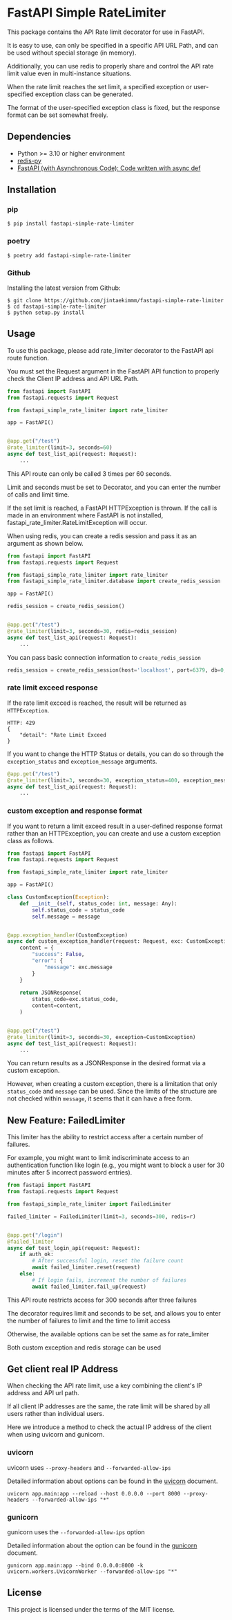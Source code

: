 # FastAPI Simple RateLimiter

This package contains the API Rate limit decorator for use in FastAPI.

It is easy to use, can only be specified in a specific API URL Path, and can be used without special storage (in memory).

Additionally, you can use redis to properly share and control the API rate limit value even in multi-instance situations.

When the rate limit reaches the set limit, a specified exception or user-specified exception class can be generated.

The format of the user-specified exception class is fixed, but the response format can be set somewhat freely.

## Dependencies

- Python >= 3.10 or higher environment
- [redis-py](https://github.com/redis/redis-py)
- [FastAPI (with Asynchronous Code): Code written with async def](https://fastapi.tiangolo.com/async/)

## Installation

### pip

```shell
$ pip install fastapi-simple-rate-limiter
```
### poetry

```shell
$ poetry add fastapi-simple-rate-limiter
```

### Github

Installing the latest version from Github:

```shell
$ git clone https://github.com/jintaekimmm/fastapi-simple-rate-limiter
$ cd fastapi-simple-rate-limiter
$ python setup.py install
```

## Usage

To use this package, please add rate_limiter decorator to the FastAPI api route function.

You must set the Request argument in the FastAPI API function to properly check the Client IP address and API URL Path.

```python
from fastapi import FastAPI
from fastapi.requests import Request

from fastapi_simple_rate_limiter import rate_limiter

app = FastAPI()


@app.get("/test")
@rate_limiter(limit=3, seconds=60)
async def test_list_api(request: Request):
    ...
```

This API route can only be called 3 times per 60 seconds.

Limit and seconds must be set to Decorator, and you can enter the number of calls and limit time.

If the set limit is reached, a FastAPI HTTPException is thrown. If the call is made in an environment where FastAPI is not installed, fastapi_rate_limiter.RateLimitException will occur.

When using redis, you can create a redis session and pass it as an argument as shown below.

```python
from fastapi import FastAPI
from fastapi.requests import Request

from fastapi_simple_rate_limiter import rate_limiter
from fastapi_simple_rate_limiter.database import create_redis_session

app = FastAPI()

redis_session = create_redis_session()


@app.get("/test")
@rate_limiter(limit=3, seconds=30, redis=redis_session)
async def test_list_api(request: Request):
    ...
```

You can pass basic connection information to `create_redis_session`

```python
redis_session = create_redis_session(host='localhost', port=6379, db=0, password='')
```

### rate limit exceed response

If the rate limit excced is reached, the result will be returned as `HTTPException`.

```shell
HTTP: 429
{
    "detail": "Rate Limit Exceed
}
```

If you want to change the HTTP Status or details, you can do so through the `exception_status` and `exception_message` arguments.

```python
@app.get("/test")
@rate_limiter(limit=3, seconds=30, exception_status=400, exception_message="Oh..! Too many Request!")
async def test_list_api(request: Request):
    ...
```

### custom exception and response format

If you want to return a limit exceed result in a user-defined response format rather than an HTTPException, you can create and use a custom exception class as follows.

```python
from fastapi import FastAPI
from fastapi.requests import Request

from fastapi_simple_rate_limiter import rate_limiter

app = FastAPI()

class CustomException(Exception):
    def __init__(self, status_code: int, message: Any):
        self.status_code = status_code
        self.message = message


@app.exception_handler(CustomException)
async def custom_exception_handler(request: Request, exc: CustomException):
    content = {
        "success": False, 
        "error": {
            "message": exc.message
        }
    }
    
    return JSONResponse(
        status_code=exc.status_code,
        content=content,
    )


@app.get("/test")
@rate_limiter(limit=3, seconds=30, exception=CustomException)
async def test_list_api(request: Request):
    ...
```

You can return results as a JSONResponse in the desired format via a custom exception.

However, when creating a custom exception, there is a limitation that only `status_code` and `message` can be used. Since the limits of the structure are not checked within `message`, it seems that it can have a free form.


## New Feature: FailedLimiter

This limiter has the ability to restrict access after a certain number of failures.

For example, you might want to limit indiscriminate access to an authentication function like login (e.g., you might want to block a user for 30 minutes after 5 incorrect password entries).

```python
from fastapi import FastAPI
from fastapi.requests import Request

from fastapi_simple_rate_limiter import FailedLimiter

failed_limiter = FailedLimiter(limit=3, seconds=300, redis=r)


@app.get("/login")
@failed_limiter
async def test_login_api(request: Request):
    if auth_ok:
        # After successful login, reset the failure count
        await failed_limiter.reset(request)
    else:
        # If login fails, increment the number of failures
        await failed_limiter.fail_up(request)
```
This API route restricts access for 300 seconds after three failures

The decorator requires limit and seconds to be set, and allows you to enter the number of failures to limit and the time to limit access

Otherwise, the available options can be set the same as for rate_limiter

Both custom exception and redis storage can be used


## Get client real IP Address

When checking the API rate limit, use a key combining the client's IP address and API url path.

If all client IP addresses are the same, the rate limit will be shared by all users rather than individual users.

Here we introduce a method to check the actual IP address of the client when using uvicorn and gunicorn.

### uvicorn

uvicorn uses `--proxy-headers` and `--forwarded-allow-ips`

Detailed information about options can be found in the [uvicorn](https://www.uvicorn.org/deployment/) document.

```shell
uvicorn app.main:app --reload --host 0.0.0.0 --port 8000 --proxy-headers --forwarded-allow-ips "*"
```

### gunicorn

gunicorn uses the `--forwarded-allow-ips` option

Detailed information about the option can be found in the [gunicorn](https://docs.gunicorn.org/en/stable/settings.html#forwarded-allow-ips) document.

```shell
gunicorn app.main:app --bind 0.0.0.0:8000 -k uvicorn.workers.UvicornWorker --forwarded-allow-ips "*"
```

## License

This project is licensed under the terms of the MIT license.